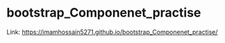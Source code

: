 # bootstrap_Componenet_practise
Link:  https://imamhossain5271.github.io/bootstrap_Componenet_practise/

